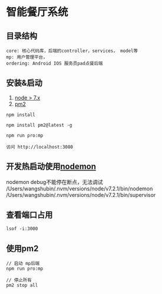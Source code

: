 # 智能餐厅系统

## 目录结构
```
core: 核心代码库，后端的controller，services， model等
mp: 用户管理平台，
ordering: Android IOS 服务员pad点餐后端

```


## 安装&启动
1. [node > 7.x](https://nodejs.org/en/)
2. [pm2](http://pm2.keymetrics.io/)
```
npm install

npm install pm2@latest -g

npm run pro:mp

访问 http://localhost:3080
```

## 开发热启动使用[nodemon](https://nodemon.io/)
nodemon debug不能停在断点，无法调试
/Users/wangshubin/.nvm/versions/node/v7.2.1/bin/nodemon
/Users/wangshubin/.nvm/versions/node/v7.2.1/bin/supervisor

## 查看端口占用
```
lsof -i:3000
```


## 使用pm2

```
// 启动 mp后端
npm run pro:mp

// 停止所有
pm2 stop all

```

